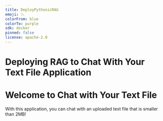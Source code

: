 ```yaml
---
title: DeployPythonicRAG
emoji: 📉
colorFrom: blue
colorTo: purple
sdk: docker
pinned: false
license: apache-2.0
---
```


# Deploying RAG to Chat With Your Text File Application
# Welcome to Chat with Your Text File

With this application, you can chat with an uploaded text file that is smaller than 2MB!
